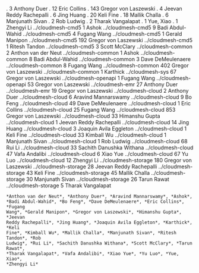 .      3	Anthony Duer
.     12	Eric Collins
.    143	Gregor von Laszewski
.      4	Jeevan Reddy Rachepalli
.      6	Jing Huang
.     20	Keli Fine
.     18	Mallik Challa
.      6	Manjunath Sivan
.      2	Rob Ludwig
.      2	Tharak Vangalapat
.      1	Yue, Xiao
.      1	Zhengyi Li
../cloudmesh-cmd5      1	Ashok
../cloudmesh-cmd5      9	Badi Abdul-Wahid
../cloudmesh-cmd5      4	Fugang Wang
../cloudmesh-cmd5      1	Gerald Manipon
../cloudmesh-cmd5    192	Gregor von Laszewski
../cloudmesh-cmd5      1	Ritesh Tandon
../cloudmesh-cmd5      3	Scott McClary
../cloudmesh-common      2	Anthon van der Neut
../cloudmesh-common      1	Ashok
../cloudmesh-common      8	Badi Abdul-Wahid
../cloudmesh-common      3	Dave DeMeulenaere
../cloudmesh-common      8	Fugang Wang
../cloudmesh-common    402	Gregor von Laszewski
../cloudmesh-common      1	Karthick
../cloudmesh-sys     67	Gregor von Laszewski
../cloudmesh-openapi      1	Fugang Wang
../cloudmesh-openapi     53	Gregor von Laszewski
../cloudmesh-emr     27	Anthony Duer
../cloudmesh-emr     19	Gregor von Laszewski
../cloudmesh-cloud      2	Anthony Duer
../cloudmesh-cloud      6	Aravind Mannarswamy
../cloudmesh-cloud      9	Bo Feng
../cloudmesh-cloud     49	Dave DeMeulenaere
../cloudmesh-cloud      1	Eric Collins
../cloudmesh-cloud     25	Fugang Wang
../cloudmesh-cloud    853	Gregor von Laszewski
../cloudmesh-cloud     33	Himanshu Gupta
../cloudmesh-cloud      1	Jeevan Reddy Rachepalli
../cloudmesh-cloud     14	Jing Huang
../cloudmesh-cloud      3	Joaquin Avila Eggleton
../cloudmesh-cloud      1	Keli Fine
../cloudmesh-cloud     33	Kimball Wu
../cloudmesh-cloud      1	Manjunath Sivan
../cloudmesh-cloud      1	Rob Ludwig
../cloudmesh-cloud     68	Rui Li
../cloudmesh-cloud     33	Sachith Danushka Withana
../cloudmesh-cloud     47	Vafa Andalibi
../cloudmesh-cloud      6	Xiao Yue
../cloudmesh-cloud     67	Yu Luo
../cloudmesh-cloud     12	Zhengyi Li
../cloudmesh-storage    180	Gregor von Laszewski
../cloudmesh-storage     28	Jeevan Reddy Rachepalli
../cloudmesh-storage     43	Keli Fine
../cloudmesh-storage     45	Mallik Challa
../cloudmesh-storage     30	Manjunath Sivan
../cloudmesh-storage     26	Tarun Rawat
../cloudmesh-storage      5	Tharak Vangalapat

    *Anthon van der Neut*, *Anthony Duer*, *Aravind Mannarswamy*, *Ashok*,
    *Badi Abdul-Wahid*, *Bo Feng*, *Dave DeMeulenaere*, *Eric Collins*, *Fugang
    Wang*, *Gerald Manipon*, *Gregor von Laszewski*, *Himanshu Gupta*, *Jeevan
    Reddy Rachepalli*, *Jing Huang*, *Joaquin Avila Eggleton*, *Karthick*, *Keli
    Fine*, *Kimball Wu*, *Mallik Challa*, *Manjunath Sivan*, *Ritesh Tandon*, *Rob
    Ludwig*, *Rui Li*, *Sachith Danushka Withana*, *Scott McClary*, *Tarun Rawat*,
    *Tharak Vangalapat*, *Vafa Andalibi*, *Xiao Yue*, *Yu Luo*, *Yue, Xiao*,
    *Zhengyi Li*

